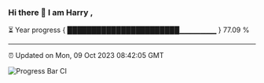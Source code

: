 ### Hi there 👋 I am Harry , 

⏳ Year progress { ███████████████████████▁▁▁▁▁▁▁ } 77.09 %

---

⏰ Updated on Mon, 09 Oct 2023 08:42:05 GMT

![Progress Bar CI](https://github.com/duykhang68/duykhang68/workflows/Progress%20Bar%20CI/badge.svg)
